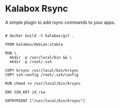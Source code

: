 Kalabox Rsync
===================

A simple plugin to add rsync commands to your apps.

```

# docker build -t kalabox/git .

FROM kalabox/debian:stable

RUN \
  mkdir -p /usr/local/bin && \
  mkdir -p /root/.ssh

COPY krsync /usr/local/bin/krsync
COPY ssh-config /root/.ssh/config

RUN chmod +x /usr/local/bin/krsync

ENV SSH_KEY id_rsa

ENTRYPOINT ["/usr/local/bin/krsync"]


```
